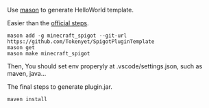 Use [mason](https://pub.dev/packages/mason_cli) to generate HelloWorld template.

Easier than the [official steps](https://www.spigotmc.org/wiki/creating-a-blank-spigot-plugin-in-vs-code/).

```
mason add -g minecraft_spigot --git-url https://github.com/Tokenyet/SpigotPluginTemplate
mason get
mason make minecraft_spigot
```

Then, You should set env properyly at .vscode/settings.json, such as maven, java...

The final steps to generate plugin.jar.

```
maven install
```
